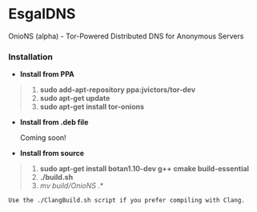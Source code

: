 EsgalDNS
========

OnioNS (alpha) - Tor-Powered Distributed DNS for Anonymous Servers

### Installation

* **Install from PPA**

> 1. **sudo add-apt-repository ppa:jvictors/tor-dev**
> 2. **sudo apt-get update**
> 3. **sudo apt-get install tor-onions**

* **Install from .deb file**

    Coming soon!

* **Install from source**

> 1. **sudo apt-get install botan1.10-dev g++ cmake build-essential**
> 2. **./build.sh**
> 2. **mv build/OnioNS* .**

    Use the ./ClangBuild.sh script if you prefer compiling with Clang.
